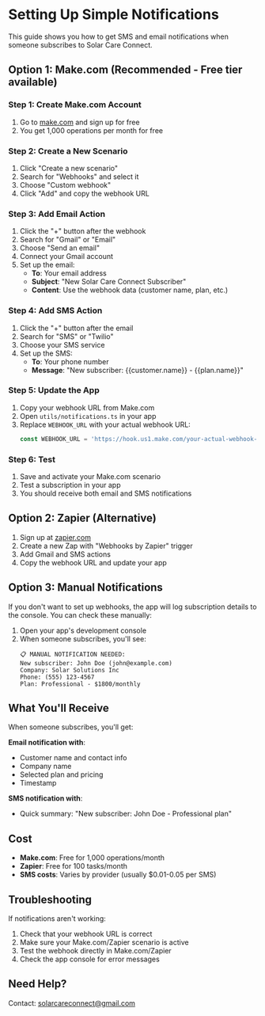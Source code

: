 # Setting Up Simple Notifications

This guide shows you how to get SMS and email notifications when someone subscribes to Solar Care Connect.

## Option 1: Make.com (Recommended - Free tier available)

### Step 1: Create Make.com Account
1. Go to [make.com](https://make.com) and sign up for free
2. You get 1,000 operations per month for free

### Step 2: Create a New Scenario
1. Click "Create a new scenario"
2. Search for "Webhooks" and select it
3. Choose "Custom webhook"
4. Click "Add" and copy the webhook URL

### Step 3: Add Email Action
1. Click the "+" button after the webhook
2. Search for "Gmail" or "Email" 
3. Choose "Send an email"
4. Connect your Gmail account
5. Set up the email:
   - **To**: Your email address
   - **Subject**: "New Solar Care Connect Subscriber"
   - **Content**: Use the webhook data (customer name, plan, etc.)

### Step 4: Add SMS Action
1. Click the "+" button after the email
2. Search for "SMS" or "Twilio"
3. Choose your SMS service
4. Set up the SMS:
   - **To**: Your phone number
   - **Message**: "New subscriber: {{customer.name}} - {{plan.name}}"

### Step 5: Update the App
1. Copy your webhook URL from Make.com
2. Open `utils/notifications.ts` in your app
3. Replace `WEBHOOK_URL` with your actual webhook URL:
   ```typescript
   const WEBHOOK_URL = 'https://hook.us1.make.com/your-actual-webhook-url';
   ```

### Step 6: Test
1. Save and activate your Make.com scenario
2. Test a subscription in your app
3. You should receive both email and SMS notifications

## Option 2: Zapier (Alternative)

1. Sign up at [zapier.com](https://zapier.com)
2. Create a new Zap with "Webhooks by Zapier" trigger
3. Add Gmail and SMS actions
4. Copy the webhook URL and update your app

## Option 3: Manual Notifications

If you don't want to set up webhooks, the app will log subscription details to the console. You can check these manually:

1. Open your app's development console
2. When someone subscribes, you'll see:
   ```
   📋 MANUAL NOTIFICATION NEEDED:
   New subscriber: John Doe (john@example.com)
   Company: Solar Solutions Inc
   Phone: (555) 123-4567
   Plan: Professional - $1800/monthly
   ```

## What You'll Receive

When someone subscribes, you'll get:

**Email notification with**:
- Customer name and contact info
- Company name
- Selected plan and pricing
- Timestamp

**SMS notification with**:
- Quick summary: "New subscriber: John Doe - Professional plan"

## Cost

- **Make.com**: Free for 1,000 operations/month
- **Zapier**: Free for 100 tasks/month
- **SMS costs**: Varies by provider (usually $0.01-0.05 per SMS)

## Troubleshooting

If notifications aren't working:
1. Check that your webhook URL is correct
2. Make sure your Make.com/Zapier scenario is active
3. Test the webhook directly in Make.com/Zapier
4. Check the app console for error messages

## Need Help?

Contact: solarcareconnect@gmail.com